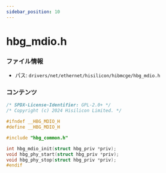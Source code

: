 ```yaml
---
sidebar_position: 10
---
```

# hbg_mdio.h

### ファイル情報

- パス: `drivers/net/ethernet/hisilicon/hibmcge/hbg_mdio.h`

### コンテンツ

```h
/* SPDX-License-Identifier: GPL-2.0+ */
/* Copyright (c) 2024 Hisilicon Limited. */

#ifndef __HBG_MDIO_H
#define __HBG_MDIO_H

#include "hbg_common.h"

int hbg_mdio_init(struct hbg_priv *priv);
void hbg_phy_start(struct hbg_priv *priv);
void hbg_phy_stop(struct hbg_priv *priv);
#endif

```
